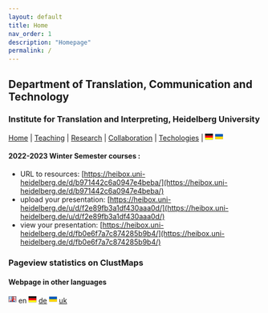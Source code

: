 ```yaml
---
layout: default
title: Home
nav_order: 1
description: "Homepage"
permalink: /
---
```


## Department of Translation, Communication and Technology
### Institute for Translation and Interpreting, Heidelberg University

[Home](index.md) | [Teaching](teaching.md) | [Research](research.md) | [Collaboration](collaboration.md) | [Techologies](techlabs.md) | [![Image](de_l_flag.png)](de_index.html) [![Image](uk_l_flag.png)](uk_index.html)


#### 2022-2023 Winter Semester courses :
- URL to resources: [https://heibox.uni-heidelberg.de/d/b971442c6a0947e4beba/](https://heibox.uni-heidelberg.de/d/b971442c6a0947e4beba/)
- upload your presentation: [https://heibox.uni-heidelberg.de/u/d/f2e89fb3a1df430aaa0d/](https://heibox.uni-heidelberg.de/u/d/f2e89fb3a1df430aaa0d/)
- view your presentation: [https://heibox.uni-heidelberg.de/d/fb0e6f7a7c874285b9b4/](https://heibox.uni-heidelberg.de/d/fb0e6f7a7c874285b9b4/)
### Pageview statistics on ClustMaps

<script type="text/javascript" id="clustrmaps" src="//clustrmaps.com/map_v2.js?d=ADgDCFeVJWZz_YCTkOkXJb16UfJT099A6BMMolPyg1o&cl=ffffff&w=a">
</script>

#### Webpage in other languages

![Image](en_l_flag.png) en [![Image](de_l_flag.png)](de_index.html) [de](de_index.md) [![Image](uk_l_flag.png)](uk_index.html) [uk](uk_index.md)
